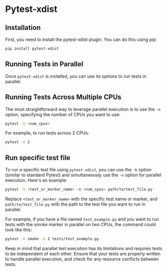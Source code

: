 # Pytest-xdist

## Installation
First, you need to install the pytest-xdist plugin. You can do this using pip:

```bash
pip install pytest-xdist
```

## Running Tests in Parallel
Once `pytest-xdist` is installed, you can use its options to run tests in parallel.

## Running Tests Across Multiple CPUs
The most straightforward way to leverage parallel execution is to use the `-n` option, specifying the number of CPUs you want to use:

```bash
pytest -n <num_cpus>
```
For example, to run tests across 2 CPUs:

```bash
pytest -n 2
```

## Run specific test file
To run a specific test file using `pytest-xdist`, you can use the `-k` option (similar to standard Pytest) and simultaneously use the `-n` option for parallel execution. Here's an example:

```bash
pytest -k <test_or_marker_name> -n <num_cpus> path/to/test_file.py
```

Replace `<test_or_marker_name>` with the specific test name or marker, and `path/to/test_file.py` with the path to the test file you want to run in parallel.

For example, if you have a file named `test_example.py` and you want to run tests with the smoke marker in parallel on two CPUs, the command could look like this:

```bash
pytest -k smoke -n 2 tests/test_example.py
```
Keep in mind that parallel test execution has its limitations and requires tests to be independent of each other. Ensure that your tests are properly written to handle parallel execution, and check for any resource conflicts between tests.